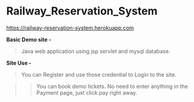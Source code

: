 # Railway_Reservation_System
https://railway-reservation-system.herokuapp.com

**Basic Demo site -**
> Java web application using jsp servlet and mysql database.

**Site Use -**
>You can Register and use those credential to Login to the site.

>>You can book demo tickets.
>No need to enter anything in the Payment page, just click pay right away. 
